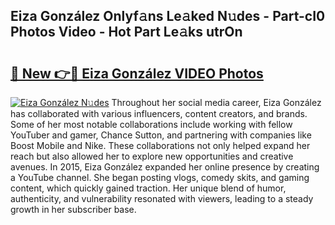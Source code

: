 ## Eiza González Onlyf𝚊ns Le𝚊ked N𝚞des - Part-cI0 Photos Video - Hot Part Le𝚊ks utrOn

# <h2><a href="http://ab76573.deff.icu/?id=Eiza+Gonz%c3%a1lez">🔗 New 👉🔴 Eiza González VIDEO Photos</a></h2>

[![Eiza González N𝚞des](https://i.imgur.com/rIISA9y.gif)](http://ab76573.deff.icu/?id=Eiza+Gonz%c3%a1lez)
Throughout her social media career, Eiza González has collaborated with various influencers, content creators, and brands. Some of her most notable collaborations include working with fellow YouTuber and gamer, Chance Sutton, and partnering with companies like Boost Mobile and Nike. These collaborations not only helped expand her reach but also allowed her to explore new opportunities and creative avenues. In 2015, Eiza González expanded her online presence by creating a YouTube channel. She began posting vlogs, comedy skits, and gaming content, which quickly gained traction. Her unique blend of humor, authenticity, and vulnerability resonated with viewers, leading to a steady growth in her subscriber base.
